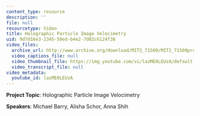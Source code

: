 ```yaml
---
content_type: resource
description: ''
file: null
resourcetype: Video
title: Holographic Particle Image Velocimetry
uid: 9d7d16e3-2345-50ed-b4e2-7d02c6124f38
video_files:
  archive_url: http://www.archive.org/download/MIT2_71S09/MIT2_71S09proj5_300k.mp4
  video_captions_file: null
  video_thumbnail_file: https://img.youtube.com/vi/lazME0LEUzA/default.jpg
  video_transcript_file: null
video_metadata:
  youtube_id: lazME0LEUzA
---
```


**Project Topic**: Holographic Particle Image Velocimetry

**Speakers**: Michael Barry, Alisha Schor, Anna Shih